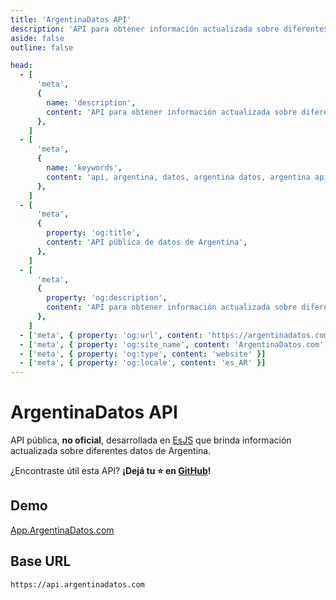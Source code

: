 ```yaml
---
title: 'ArgentinaDatos API'
description: 'API para obtener información actualizada sobre diferentes datos de Argentina.'
aside: false
outline: false

head:
  - [
      'meta',
      {
        name: 'description',
        content: 'API para obtener información actualizada sobre diferentes datos de Argentina.',
      },
    ]
  - [
      'meta',
      {
        name: 'keywords',
        content: 'api, argentina, datos, argentina datos, argentina api, argentina datos api',
      },
    ]
  - [
      'meta',
      {
        property: 'og:title',
        content: 'API pública de datos de Argentina',
      },
    ]
  - [
      'meta',
      {
        property: 'og:description',
        content: 'API para obtener información actualizada sobre diferentes datos de Argentina.',
      },
    ]
  - ['meta', { property: 'og:url', content: 'https://argentinadatos.com' }]
  - ['meta', { property: 'og:site_name', content: 'ArgentinaDatos.com' }]
  - ['meta', { property: 'og:type', content: 'website' }]
  - ['meta', { property: 'og:locale', content: 'es_AR' }]
---
```


# ArgentinaDatos API

API pública, **no oficial**, desarrollada en [EsJS](https://es.js.org?ref=argentinadatos.com) que brinda información actualizada sobre diferentes datos de Argentina.

¿Encontraste útil esta API? **¡Dejá tu ⭐ en [GitHub](https://github.com/enzonotario/esjs-argentina-datos-api)!**

## Demo

[App.ArgentinaDatos.com](https://app.argentinadatos.com)

## Base URL

```
https://api.argentinadatos.com
```



